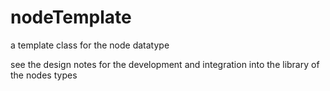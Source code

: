 # nodeTemplate
a template class for the node datatype

see the design notes for the development and integration into the library of the nodes types
